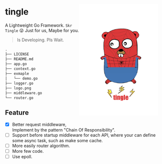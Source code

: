 <img align="right" src="logo.png" width="260" style="padding: 30px 0;">

# tingle
A Lightweight Go Framework. `Skr Tingle` 😜 Just for us, Maybe for you.


> Is Developing. Pls Wait.

```
.
├── LICENSE
├── README.md
├── app.go
├── context.go
├── exmaple
│   └── demo.go
├── logger.go
├── logo.png
├── middleware.go
└── router.go
```

## Feature

- [x] Better request middleware, Implement by the pattern "Chain Of Responsibility".
- [ ] Support before startup middleware for each API, where your can define some async task, such as make some cache.
- [ ] More easily router algorithm.
- [ ] More few code.
- [ ] Use epoll.